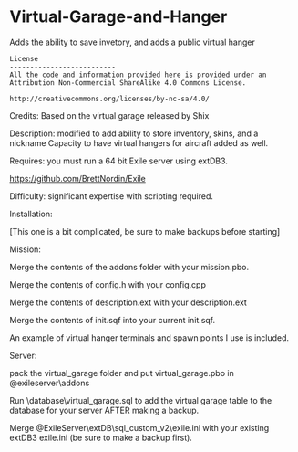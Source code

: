 # Virtual-Garage-and-Hanger
Adds the ability to save invetory, and adds a public virtual hanger


             
	License
	--------------------------
	All the code and information provided here is provided under an Attribution Non-Commercial ShareAlike 4.0 Commons License.

	http://creativecommons.org/licenses/by-nc-sa/4.0/
	
Credits: Based on the virtual garage released by Shix

Description: modified to add ability to store inventory, skins, and a nickname
             Capacity to have virtual hangers for aircraft added as well.
	     
Requires: you must run a 64 bit Exile server using extDB3.

https://github.com/BrettNordin/Exile

Difficulty: significant expertise with scripting required.

Installation:

[This one is a bit complicated, be sure to make backups before starting]

Mission:

Merge the contents of the addons folder with your mission.pbo.

Merge the contents of config.h with your config.cpp

Merge the contents of description.ext with your description.ext

Merge the contents of init.sqf into your current init.sqf.

An example of virtual hanger terminals and spawn points I use is included.

Server:

pack the virtual_garage folder and put virtual_garage.pbo in @exileserver\addons

Run \database\virtual_garage.sql to add the virtual garage table to the database for your server AFTER making a backup.

Merge @ExileServer\extDB\sql_custom_v2\exile.ini with your existing extDB3 exile.ini (be sure to make a backup first).


  
  
          

